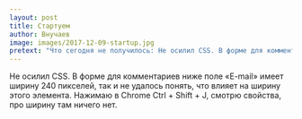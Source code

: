 ```yaml
---
layout: post
title: Стартуем
author: Внучаев
image: images/2017-12-09-startup.jpg
pretext: "Что сегодня не получилось: Не осилил CSS. В форме для комментариев ниже поле «E-mail» имеет ширину 240 пикселей, так и не удалось понять, что влияет на ширину этого элемента."
---
```

Не осилил CSS. В форме для комментариев ниже поле «E-mail» имеет ширину
240 пикселей, так и не удалось понять, что влияет на ширину этого
элемента. Нажимаю в Chrome Ctrl + Shift + J, смотрю свойства, про ширину
там ничего нет.
